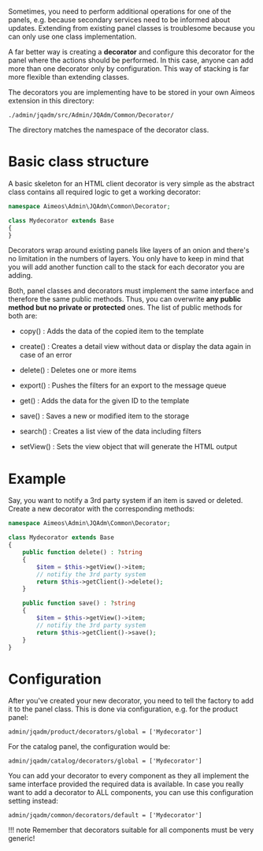 Sometimes, you need to perform additional operations for one of the panels, e.g. because secondary services need to be informed about updates. Extending from existing panel classes is troublesome because you can only use one class implementation.

A far better way is creating a **decorator** and configure this decorator for the panel where the actions should be performed. In this case, anyone can add more than one decorator only by configuration. This way of stacking is far more flexible than extending classes.

The decorators you are implementing have to be stored in your own Aimeos extension in this directory:

```
./admin/jqadm/src/Admin/JQAdm/Common/Decorator/
```

The directory matches the namespace of the decorator class.

# Basic class structure

A basic skeleton for an HTML client decorator is very simple as the abstract class contains all required logic to get a working decorator:

```php
namespace Aimeos\Admin\JQAdm\Common\Decorator;

class Mydecorator extends Base
{
}
```

Decorators wrap around existing panels like layers of an onion and there's no limitation in the numbers of layers. You only have to keep in mind that you will add another function call to the stack for each decorator you are adding.

Both, panel classes and decorators must implement the same interface and therefore the same public methods. Thus, you can overwrite **any public method but no private or protected** ones. The list of public methods for both are:

* copy()
: Adds the data of the copied item to the template

* create()
: Creates a detail view without data or display the data again in case of an error

* delete()
: Deletes one or more items

* export()
: Pushes the filters for an export to the message queue

* get()
: Adds the data for the given ID to the template

* save()
: Saves a new or modified item to the storage

* search()
: Creates a list view of the data including filters

* setView()
: Sets the view object that will generate the HTML output

# Example

Say, you want to notify a 3rd party system if an item is saved or deleted. Create a new decorator with the corresponding methods:

```php
namespace Aimeos\Admin\JQAdm\Common\Decorator;

class Mydecorator extends Base
{
	public function delete() : ?string
	{
		$item = $this->getView()->item;
		// notifiy the 3rd party system
		return $this->getClient()->delete();
	}

	public function save() : ?string
	{
		$item = $this->getView()->item;
		// notifiy the 3rd party system
		return $this->getClient()->save();
	}
}
```

# Configuration

After you've created your new decorator, you need to tell the factory to add it to the panel class. This is done via configuration, e.g. for the product panel:

```
admin/jqadm/product/decorators/global = ['Mydecorator']
```

For the catalog panel, the configuration would be:

```
admin/jqadm/catalog/decorators/global = ['Mydecorator']
```

You can add your decorator to every component as they all implement the same interface provided the required data is available. In case you really want to add a decorator to ALL components, you can use this configuration setting instead:

```
admin/jqadm/common/decorators/default = ['Mydecorator']
```

!!! note
    Remember that decorators suitable for all components must be very generic!

